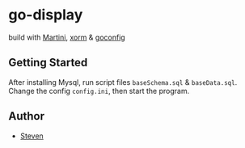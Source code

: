 go-display
=======
build with [Martini](https://github.com/go-martini/martini), [xorm](https://github.com/go-xorm/xorm) &  [goconfig](https://github.com/Unknwon/goconfig)

## Getting Started

After installing Mysql, run script files `baseSchema.sql` & `baseData.sql`.
Change the config `config.ini`, then start the program.

## Author

* [Steven](https://github.com/easykoo)
